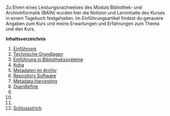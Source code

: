 Zu Ehren eines Leistungsnachweises des Moduls Bibliothek- und Archivinformatik (BAIN) wurden hier die Notizen und Lerninhalte des Kurses in einem Tagebuch festgehalten. Im Einführungsartikel findest du genauere Angaben zum Kurs und meine Erwartungen und Erfahrungen zum Thema und den Kurs.

**Inhaltsverzeichnis**
1. [Einführung](https://tinablabla.github.io/bainotes/2020/09/09/Einf%C3%BChrung.html)
2. [Technische Grundlagen](https://tinablabla.github.io/bainotes/2020/09/10/Technische-Grundlagen.html)
3. [Einführung in Bibliothekssysteme](https://tinablabla.github.io/bainotes/2020/09/25/Einf%C3%BChrung-in-Bibliothekssysteme.html)
4. [Koha](https://tinablabla.github.io/bainotes/2020/10/02/Koha.html)
5. [Metadaten im Archiv](https://tinablabla.github.io/bainotes/2020/10/09/Metadaten-im-Archiv.html)
6. [Repository Software](https://tinablabla.github.io/bainotes/2020/10/16/Repository-Software.html)
7. [Metadata Harvesting](https://tinablabla.github.io/bainotes/2020/10/30/Metadata-Harvesting.html)
8. [OpenRefine](https://tinablabla.github.io/bainotes/2020/11/20/OpenRefine.html)
9. []()
10. []()
11. []()
12. [Schlussstrich](https://tinablabla.github.io/bainotes/2020/12/19/Schlussstrich.html)
